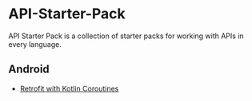 # API-Starter-Pack
API Starter Pack is a collection of starter packs for working with APIs in every language. 

## Android
* [Retrofit with Kotlin Coroutines](https://github.com/navi25/API-Starter-Pack/wiki/Retrofit-with-Kotlin-Coroutines)
